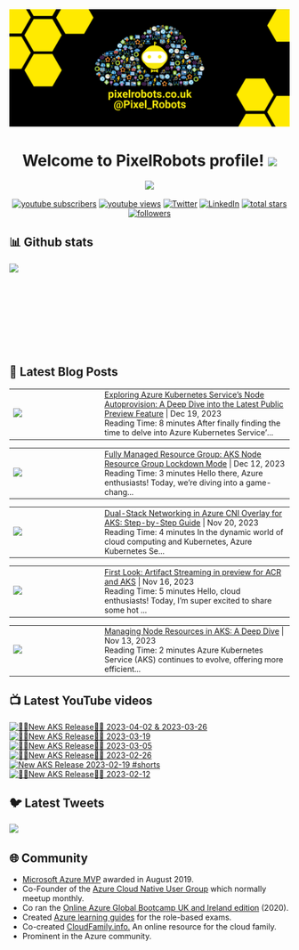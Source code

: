 ## [![PixelRobots header](https://github.com/PixelRobots/PixelRobots/blob/master/images/PixelRobots_Desktop_Wallpaper.png?raw=true)](https://pixelrobots.co.uk)

<h1 align="center">
  Welcome to PixelRobots profile!
  <img src="https://media.giphy.com/media/hvRJCLFzcasrR4ia7z/giphy.gif" width="28">
</h1>

<!-- Typing SVG by DenverCoder1 - https://github.com/DenverCoder1/readme-typing-svg -->
<p align="center">
  <a href="https://github.com/DenverCoder1/readme-typing-svg"><img src="https://readme-typing-svg.herokuapp.com/?lines=Azure%20Advocate%20and%20Microsoft%20MVP;Sysadmin%20at%20heart;15%2B%20years%20of%20IT%20experience;Always%20learning%20new%20things&font=roboto&center=true&width=440&height=45&color=ffea00&vCenter=true&size=22"></a>
</p>


<p align="center">
  <a href="https://www.youtube.com/c/pixelrobots?sub_confirmation=1">
    <img alt="youtube subscribers" title="Subscribe to my YouTube channel" src="https://img.shields.io/youtube/channel/subscribers/UCs6gF5L-7iaoHlTDYpAlgsQ?style=for-the-badge&logo=youtube&logoColor=white&link=https://www.youtube.com/c/pixelrobots?sub_confirmation=1"/></a> 
  <a href="https://www.youtube.com/c/pixelrobots?sub_confirmation=1">
    <img alt="youtube views" title="YouTube views" src="https://img.shields.io/youtube/channel/views/UCs6gF5L-7iaoHlTDYpAlgsQ?style=for-the-badge&logo=youtube&logoColor=white&link=https://www.youtube.com/c/pixelrobots?sub_confirmation=1"/></a> 
  <a href="https://twitter.com/pixel_robots?ref_src=twsrc%5Etfw">
    <img alt="Twitter" title="Twitter" src="https://img.shields.io/twitter/follow/pixel_robots?color=lightblue&label=%40pixel_robots&logo=twitter&logoColor=white&style=for-the-badge"></a>
  <a href="https://www.linkedin.com/in/richard-hooper-uk">
    <img alt="LinkedIn" title="LinkedIn" src="https://img.shields.io/badge/-Richard%20Hooper-blue?style=for-the-badge&logo=Linkedin&logoColor=white/"></a>
  <a href="https://github.com/pixelrobots?tab=repositories&sort=stargazers">
    <img alt="total stars" title="Total stars on GitHub" src="https://img.shields.io/github/stars/pixelrobots?logo=github&logoColor=white&style=for-the-badge"/></a>
  <a href="https://github.com/pixelrobots?tab=followers">
    <img alt="followers" title="Follow me on Github" src="https://img.shields.io/github/followers/pixelrobots?style=for-the-badge&logo=github&logoColor=white"/></a>
</p>


## 📊 Github stats
<p >
  <img align="left" src="https://github-readme-stats.vercel.app/api?username=pixelrobots&show_icons=true&bg_color=ffea00&title_color=000000&text_color=000000&icon_color=ff0000&hide_border=true&count_private=true" />
</p>

</br>
</br>
</br>
</br>
</br>
</br>
</br>
</br>
</br>

## 📝 Latest Blog Posts
<!-- BLOG-POST-LIST:START --><table style="width:100%"><tr><td style="width:150px"><a href="https://pixelrobots.co.uk/2023/12/exploring-azure-kubernetes-services-node-autoprovision-a-deep-dive-into-the-latest-public-preview-feature/?utm_source=rss&utm_medium=rss&utm_campaign=exploring-azure-kubernetes-services-node-autoprovision-a-deep-dive-into-the-latest-public-preview-feature"><img width="280px" src="https://pixelrobots.co.uk/wp-content/uploads/2023/12/thumbnail-360-×-240-px-7.png"></a></td><td><a href="https://pixelrobots.co.uk/2023/12/exploring-azure-kubernetes-services-node-autoprovision-a-deep-dive-into-the-latest-public-preview-feature/?utm_source=rss&utm_medium=rss&utm_campaign=exploring-azure-kubernetes-services-node-autoprovision-a-deep-dive-into-the-latest-public-preview-feature">Exploring Azure Kubernetes Service’s Node Autoprovision: A Deep Dive into the Latest Public Preview Feature</a> | Dec 19, 2023 <br> Reading Time:  8 minutes After finally finding the time to delve into Azure Kubernetes Service&#8217...</td></tr></table>
<table style="width:100%"><tr><td style="width:150px"><a href="https://pixelrobots.co.uk/2023/12/fully-managed-resource-group-aks-node-resource-group-lockdown-mode/?utm_source=rss&utm_medium=rss&utm_campaign=fully-managed-resource-group-aks-node-resource-group-lockdown-mode"><img width="280px" src="https://pixelrobots.co.uk/wp-content/uploads/2023/12/thumbnail-360-×-240-px-6.png"></a></td><td><a href="https://pixelrobots.co.uk/2023/12/fully-managed-resource-group-aks-node-resource-group-lockdown-mode/?utm_source=rss&utm_medium=rss&utm_campaign=fully-managed-resource-group-aks-node-resource-group-lockdown-mode">Fully Managed Resource Group: AKS Node Resource Group Lockdown Mode</a> | Dec 12, 2023 <br> Reading Time:  3 minutes Hello there, Azure enthusiasts! Today, we&#8217;re diving into a game-chang...</td></tr></table>
<table style="width:100%"><tr><td style="width:150px"><a href="https://pixelrobots.co.uk/2023/11/dual-stack-networking-in-azure-cni-overlay-for-aks-step-by-step-guide/?utm_source=rss&utm_medium=rss&utm_campaign=dual-stack-networking-in-azure-cni-overlay-for-aks-step-by-step-guide"><img width="280px" src="https://pixelrobots.co.uk/wp-content/uploads/2023/11/thumbnail-360-×-240-px-4.png"></a></td><td><a href="https://pixelrobots.co.uk/2023/11/dual-stack-networking-in-azure-cni-overlay-for-aks-step-by-step-guide/?utm_source=rss&utm_medium=rss&utm_campaign=dual-stack-networking-in-azure-cni-overlay-for-aks-step-by-step-guide">Dual-Stack Networking in Azure CNI Overlay for AKS: Step-by-Step Guide</a> | Nov 20, 2023 <br> Reading Time:  4 minutes In the dynamic world of cloud computing and Kubernetes, Azure Kubernetes Se...</td></tr></table>
<table style="width:100%"><tr><td style="width:150px"><a href="https://pixelrobots.co.uk/2023/11/first-look-artifact-streaming-in-preview-for-acr-and-aks/?utm_source=rss&utm_medium=rss&utm_campaign=first-look-artifact-streaming-in-preview-for-acr-and-aks"><img width="280px" src="https://pixelrobots.co.uk/wp-content/uploads/2023/11/thumbnail-360-×-240-px-5.png"></a></td><td><a href="https://pixelrobots.co.uk/2023/11/first-look-artifact-streaming-in-preview-for-acr-and-aks/?utm_source=rss&utm_medium=rss&utm_campaign=first-look-artifact-streaming-in-preview-for-acr-and-aks">First Look: Artifact Streaming in preview for ACR and AKS</a> | Nov 16, 2023 <br> Reading Time:  5 minutes Hello, cloud enthusiasts! Today, I&#8217;m super excited to share some hot ...</td></tr></table>
<table style="width:100%"><tr><td style="width:150px"><a href="https://pixelrobots.co.uk/2023/11/managing-node-resources-in-aks-a-deep-dive/?utm_source=rss&utm_medium=rss&utm_campaign=managing-node-resources-in-aks-a-deep-dive"><img width="280px" src="https://pixelrobots.co.uk/wp-content/uploads/2023/11/thumbnail-360-×-240-px-3.png"></a></td><td><a href="https://pixelrobots.co.uk/2023/11/managing-node-resources-in-aks-a-deep-dive/?utm_source=rss&utm_medium=rss&utm_campaign=managing-node-resources-in-aks-a-deep-dive">Managing Node Resources in AKS: A Deep Dive</a> | Nov 13, 2023 <br> Reading Time:  2 minutes Azure Kubernetes Service (AKS) continues to evolve, offering more efficient...</td></tr></table>
<!-- BLOG-POST-LIST:END -->

## 📺 Latest YouTube videos
<!-- BEGIN YOUTUBE-CARDS -->
[![🚨📢New AKS Release📢🚨 2023-04-02 & 2023-03-26](https://ytcards.demolab.com/?id=JZ7A1eZcXLM&title=%F0%9F%9A%A8%F0%9F%93%A2New+AKS+Release%F0%9F%93%A2%F0%9F%9A%A8+2023-04-02+%26+2023-03-26&lang=en&timestamp=1681319768&background_color=%230d1117&title_color=%23ffffff&stats_color=%23dedede&max_title_lines=1&width=250&border_radius=5 "🚨📢New AKS Release📢🚨 2023-04-02 & 2023-03-26")](https://www.youtube.com/watch?v=JZ7A1eZcXLM)
[![🚨📢New AKS Release📢🚨 2023-03-19](https://ytcards.demolab.com/?id=vbJK-_5ZPns&title=%F0%9F%9A%A8%F0%9F%93%A2New+AKS+Release%F0%9F%93%A2%F0%9F%9A%A8+2023-03-19&lang=en&timestamp=1680115411&background_color=%230d1117&title_color=%23ffffff&stats_color=%23dedede&max_title_lines=1&width=250&border_radius=5 "🚨📢New AKS Release📢🚨 2023-03-19")](https://www.youtube.com/watch?v=vbJK-_5ZPns)
[![🚨📢New AKS Release📢🚨 2023-03-05](https://ytcards.demolab.com/?id=P65MP0XRuxI&title=%F0%9F%9A%A8%F0%9F%93%A2New+AKS+Release%F0%9F%93%A2%F0%9F%9A%A8+2023-03-05&lang=en&timestamp=1678955130&background_color=%230d1117&title_color=%23ffffff&stats_color=%23dedede&max_title_lines=1&width=250&border_radius=5 "🚨📢New AKS Release📢🚨 2023-03-05")](https://www.youtube.com/watch?v=P65MP0XRuxI)
[![🚨📢New AKS Release📢🚨 2023-02-26](https://ytcards.demolab.com/?id=W3BUE-uoLRo&title=%F0%9F%9A%A8%F0%9F%93%A2New+AKS+Release%F0%9F%93%A2%F0%9F%9A%A8+2023-02-26&lang=en&timestamp=1677838392&background_color=%230d1117&title_color=%23ffffff&stats_color=%23dedede&max_title_lines=1&width=250&border_radius=5 "🚨📢New AKS Release📢🚨 2023-02-26")](https://www.youtube.com/watch?v=W3BUE-uoLRo)
[![New AKS Release 2023-02-19 #shorts](https://ytcards.demolab.com/?id=E1USlyXcmQ8&title=New+AKS+Release+2023-02-19+%23shorts&lang=en&timestamp=1677421524&background_color=%230d1117&title_color=%23ffffff&stats_color=%23dedede&max_title_lines=1&width=250&border_radius=5 "New AKS Release 2023-02-19 #shorts")](https://www.youtube.com/watch?v=E1USlyXcmQ8)
[![🚨📢New AKS Release📢🚨 2023-02-12](https://ytcards.demolab.com/?id=iBYAUbdsX7w&title=%F0%9F%9A%A8%F0%9F%93%A2New+AKS+Release%F0%9F%93%A2%F0%9F%9A%A8+2023-02-12&lang=en&timestamp=1676967703&background_color=%230d1117&title_color=%23ffffff&stats_color=%23dedede&max_title_lines=1&width=250&border_radius=5 "🚨📢New AKS Release📢🚨 2023-02-12")](https://www.youtube.com/watch?v=iBYAUbdsX7w)
<!-- END YOUTUBE-CARDS -->


## 🐦 Latest Tweets


[<img src="https://img.shields.io/badge/-Follow-blue?style=for-the-badge&logo=twitter&logoColor=white"/>](https://twitter.com/pixel_robots?ref_src=twsrc%5Etfw")



## :globe_with_meridians: Community
- <a href="https://mvp.microsoft.com/en-us/PublicProfile/5003450?fullName=Richard%20Hooper=1">Microsoft Azure MVP</a> awarded in August 2019.
- Co-Founder of the <a href="https://azurecloudnative.io/">Azure Cloud Native User Group</a> which normally meetup monthly.
- Co ran the <a href="https://www.youtube.com/channel/UC6SpVz6lkAbOjAlvMxL8TmA">Online Azure Global Bootcamp UK and Ireland edition</a> (2020).
- Created <a href="https://github.com/PixelRobots/Azure-Study-Guides">Azure learning guides</a> for the role-based exams.
- Co-created <a href="https://cloudfamily.info/">CloudFamily.info.</a> An online resource for the cloud family.
- Prominent in the Azure community.

<!--
### 💻 Projects
- 


### 📖 Azure Learning Resources
- 

### 📫 Where to find me
- <a href="https://pixelrobots.co.uk">Blog</a>
- <a href="https://twitter.com/Pixel_Robots">Twitter</a>
- <a href="https://www.youtube.com/channel/UCs6gF5L-7iaoHlTDYpAlgsQ/">YouTube</a>
- <a href="https://www.linkedin.com/in/richard-hooper-598a1412/">LinkedIn</a>
-->
